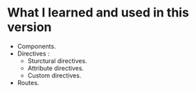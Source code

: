 # What I learned and used in this version
* Components.
* Directives :
    * Sturctural directives.
    * Attribute directives.
    * Custom directives.
* Routes.

